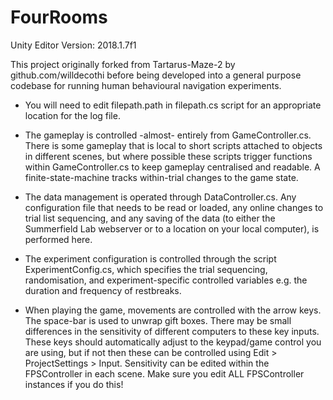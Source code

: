 # FourRooms
Unity Editor Version: 2018.1.7f1

This project originally forked from Tartarus-Maze-2 by github.com/willdecothi before being developed into a general purpose codebase for running human behavioural navigation experiments.

- You will need to edit filepath.path in filepath.cs script for an appropriate  location for the log file.

- The gameplay is controlled -almost- entirely from GameController.cs. There is some gameplay that is local to short scripts attached to objects in different scenes, but where possible these scripts trigger functions within GameController.cs to keep gameplay centralised and readable. A finite-state-machine tracks within-trial changes to the game state.

- The data management is operated through DataController.cs. Any configuration file that needs to be read or loaded, any online changes to trial list sequencing, and any saving of the data (to either the Summerfield Lab webserver or to a location on your local computer), is performed here.

- The experiment configuration is controlled through the script ExperimentConfig.cs, which specifies the trial sequencing, randomisation, and experiment-specific controlled variables e.g. the duration and frequency of restbreaks.

- When playing the game, movements are controlled with the arrow keys. The space-bar is used to unwrap gift boxes. There may be small differences in the sensitivity of different computers to these key inputs. These keys should automatically adjust to the keypad/game control you are using, but if not then these can be controlled using Edit > ProjectSettings > Input. Sensitivity can be edited within the FPSController in each scene. Make sure you edit ALL FPSController instances if you do this!
